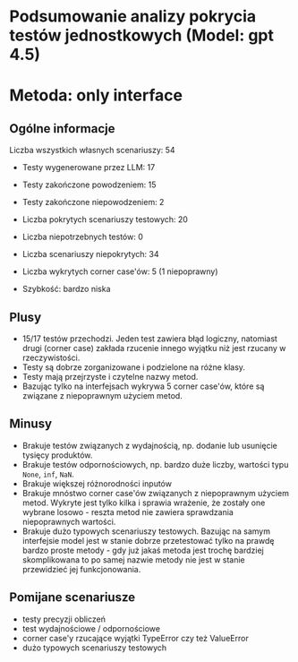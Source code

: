 # Podsumowanie analizy pokrycia testów jednostkowych (Model: gpt 4.5)
# Metoda: only interface

## Ogólne informacje

Liczba wszystkich własnych scenariuszy: 54

- Testy wygenerowane przez LLM: 17
- Testy zakończone powodzeniem: 15
- Testy zakończone niepowodzeniem: 2


- Liczba pokrytych scenariuszy testowych: 20
- Liczba niepotrzebnych testów: 0
- Liczba scenariuszy niepokrytych: 34
- Liczba wykrytych corner case'ów: 5 (1 niepoprawny)
- Szybkość: bardzo niska

## Plusy

- 15/17 testów przechodzi. Jeden test zawiera błąd logiczny, natomiast drugi (corner case) zakłada rzucenie innego wyjątku niż jest rzucany w rzeczywistości.
- Testy są dobrze zorganizowane i podzielone na różne klasy.
- Testy mają przejrzyste i czytelne nazwy metod.
- Bazując tylko na interfejsach wykrywa 5 corner case'ów, które są związane z niepoprawnym użyciem metod.

## Minusy

- Brakuje testów związanych z wydajnością, np. dodanie lub usunięcie tysięcy produktów.
- Brakuje testów odpornościowych, np. bardzo duże liczby, wartości typu `None`, `inf`, `NaN`.
- Brakuje większej różnorodności inputów
- Brakuje mnóstwo corner case'ów związanych z niepoprawnym użyciem metod. Wykryte jest tylko kilka i sprawia wrażenie, że zostały one wybrane losowo - reszta metod nie zawiera sprawdzania niepoprawnych wartości.
- Brakuje dużo typowych scenariuszy testowych. Bazując na samym interfejsie model jest w stanie dobrze przetestować tylko na prawdę bardzo proste metody - gdy już jakaś metoda jest trochę bardziej skomplikowana to po samej nazwie metody nie jest w stanie przewidzieć jej funkcjonowania.

## Pomijane scenariusze

- testy precyzji obliczeń
- test wydajnościowe / odpornościowe
- corner case'y rzucające wyjątki TypeError czy też ValueError
- dużo typowych scenariuszy testowych
